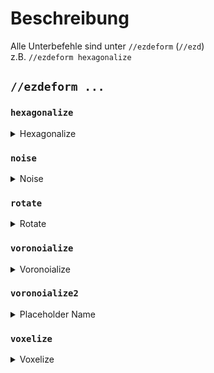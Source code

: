 # Beschreibung

Alle Unterbefehle sind unter `//ezdeform`  (`//ezd`) \
z.B. `//ezdeform hexagonalize`

## `//ezdeform ...`

### `hexagonalize`

<details>

<summary>Hexagonalize</summary>

**`//ezdeform hexagonalize [size] [air_gap] [x_rotation] [z_rotation] [offset_angle]`**&#x20;

* **Size** (Default: 12): Sets the size of hexagons.&#x20;
* **Air Gap** (Default: 0.0): Defines the width of the air gap between columns.&#x20;
* **X Rotation** (Default: 0.0): Sets the column rotation angle along the X-axis, in degrees.&#x20;
* **Z Rotation** (Default: 0.0): Sets the column rotation angle along the Z-axis, in degrees.&#x20;
* **Offset Angle** (Default: 60.0): Adjusts the offset angle, controlling the shape (range: 0-90 degrees).

</details>

### `noise`

<details>

<summary>Noise</summary>

**`//ezdeform noise <noise> [strength] [-z <scale>] [-s <seed>]`**

* **Noise**: Specifies the type of noise to use for deformation.&#x20;
* **Strength** (Default: 2.0): Sets the strength of the noise effect.&#x20;
* **Scale** (Default: 1): Determines the scale of the noise.&#x20;
* **-s** (Default: -1): Optional seed for the noise pattern.&#x20;
* **-h**: When used, only deforms the region horizontally.&#x20;
* **-v**: When used, only deforms the region vertically.

</details>

### `rotate`

<details>

<summary>Rotate</summary>

**`//ezdeform rotate <angle> [-o]`**&#x20;

* **Angle**: Sets the angle of rotation, in degrees.&#x20;
* **-o**: When used, uses the player's position as the center of rotation instead of the selection's center.

</details>

### `voronoialize`

<details>

<summary>Voronoialize</summary>

**`//ezdeform voronoialize [size] [air_gap] [-s <seed>]`**

* **Size** (Default: 12): Determines the size of the voronoi cells.&#x20;
* **Air Gap** (Default: 0.0): Specifies the width of the air gap between cells.&#x20;
* **-s** (Default: -1): Optional seed for generating the pattern.

</details>

### `voronoialize2`

<details>

<summary>Placeholder Name</summary>

**`//ezdeform voronoialize2 <amount> [air_gap] [-s <seed>] [-r <seed_repulsion>] [-n <normalOffset>]`**

* **Amount**: Specifies the cell amount in the voronoi pattern.&#x20;
* **Air Gap** (Default: 0.0): Determines the width of the air gap between cells.&#x20;
* **-s** (Default: -1): Optional seed for generating the pattern.&#x20;
* **-r** (Default: 15): Sets the voronoi seed point repulsion factor.&#x20;
* **-n** (Default: 5): Adjusts the normal offset factor, which can be decreased for thinner shapes.

</details>

### `voxelize`

<details>

<summary>Voxelize</summary>

**`//ezdeform voxelize <scales> <gap> <distortion> [-i <primary>] [-j <secondary>] [-s <seed>] [-hv]`**

* **Scales** (Default: 3,3,3): Sets the scale for each dimension.&#x20;
* **Gap** (Default: 0.0): Defines the width of the air gap between voxels.
* **Distortion** (Default: 0.0): Adjusts the strength of random grid distortion (range: 0-1).&#x20;
* **-i** (Default: y): Specifies the primary axis for grid rotation.&#x20;
* **-j** (Default: -x): Specifies the secondary axis for grid rotation.&#x20;
* **-s** (Default: -1): Optional seed for random distortion.&#x20;
* **-h**: When used, only voxelizes horizontally.&#x20;
* **-v**: When used, only voxelizes vertically.

</details>

